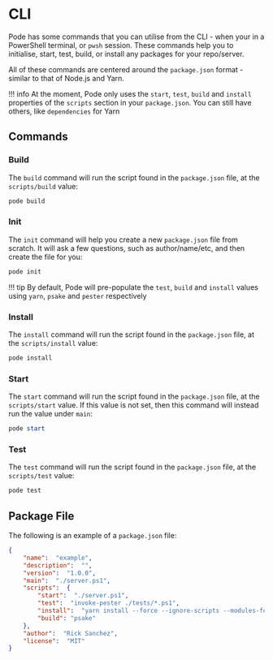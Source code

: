 # CLI

Pode has some commands that you can utilise from the CLI - when your in a PowerShell terminal, or `pwsh` session. These commands help you to initialise, start, test, build, or install any packages for your repo/server.

All of these commands are centered around the `package.json` format - similar to that of Node.js and Yarn.

!!! info
    At the moment, Pode only uses the `start`, `test`, `build` and `install` properties of the `scripts` section in your `package.json`. You can still have others, like `dependencies` for Yarn

## Commands

### Build

The `build` command will run the script found in the `package.json` file, at the `scripts/build` value:

```powershell
pode build
```

### Init

The `init` command will help you create a new `package.json` file from scratch. It will ask a few questions, such as author/name/etc, and then create the file for you:

```powershell
pode init
```

!!! tip
    By default, Pode will pre-populate the  `test`, `build` and `install` values using `yarn`, `psake` and `pester` respectively

### Install

The `install` command will run the script found in the `package.json` file, at the `scripts/install` value:

```powershell
pode install
```

### Start

The `start` command will run the script found in the `package.json` file, at the `scripts/start` value. If this value is not set, then this command will instead run the value under `main`:

```powershell
pode start
```

### Test

The `test` command will run the script found in the `package.json` file, at the `scripts/test` value:

```powershell
pode test
```

## Package File

The following is an example of a `package.json` file:

```json
{
    "name":  "example",
    "description":  "",
    "version":  "1.0.0",
    "main":  "./server.ps1",
    "scripts":  {
        "start":  "./server.ps1",
        "test":  "invoke-pester ./tests/*.ps1",
        "install":  "yarn install --force --ignore-scripts --modules-folder pode_modules",
        "build": "psake"
    },
    "author":  "Rick Sanchez",
    "license":  "MIT"
}
```